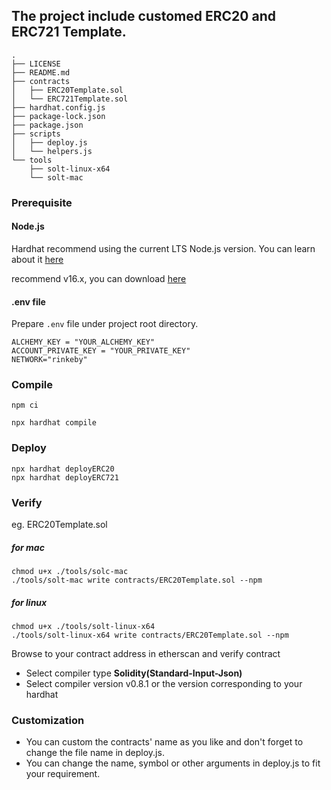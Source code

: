 ## The project include customed ERC20 and ERC721 Template.

```
.
├── LICENSE
├── README.md
├── contracts
│   ├── ERC20Template.sol
│   └── ERC721Template.sol
├── hardhat.config.js
├── package-lock.json
├── package.json
├── scripts
│   ├── deploy.js
│   └── helpers.js
└── tools
    ├── solt-linux-x64
    └── solt-mac
```

### Prerequisite

#### Node.js 

Hardhat recommend using the current LTS Node.js version. You can learn about it [here](https://nodejs.org/en/about/releases/) 

recommend v16.x, you can download [here](https://nodejs.org/download/release/latest-v16.x/)

#### .env file

Prepare `.env` file under project root directory.

```.env
ALCHEMY_KEY = "YOUR_ALCHEMY_KEY"
ACCOUNT_PRIVATE_KEY = "YOUR_PRIVATE_KEY"
NETWORK="rinkeby"
```

### Compile
```SHELL
npm ci
```

```SHELL
npx hardhat compile
```

### Deploy

```
npx hardhat deployERC20
npx hardhat deployERC721
```

### Verify

eg. ERC20Template.sol

##### for mac 
```SHELL
chmod u+x ./tools/solc-mac
./tools/solt-mac write contracts/ERC20Template.sol --npm
```

##### for linux
```SHELL
chmod u+x ./tools/solt-linux-x64
./tools/solt-linux-x64 write contracts/ERC20Template.sol --npm
```

Browse to your contract address in etherscan and verify contract 
- Select compiler type **Solidity(Standard-Input-Json)**
- Select compiler version v0.8.1 or the version corresponding to your hardhat


### Customization
- You can custom the contracts' name as you like and don't forget to change the file name in deploy.js.
- You can change the name, symbol or other arguments in deploy.js to fit your requirement.
